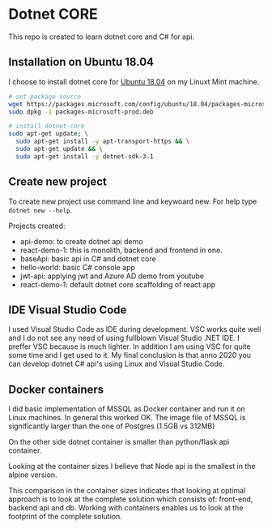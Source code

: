 # Dotnet CORE

This repo is created to learn dotnet core and C# for api.

## Installation on Ubuntu 18.04

I choose to install dotnet core for [Ubuntu 18.04](https://docs.microsoft.com/en-us/dotnet/core/install/linux-ubuntu#1804-) on my Linuxt Mint machine.

```bash
# set package source
wget https://packages.microsoft.com/config/ubuntu/18.04/packages-microsoft-prod.deb -O packages-microsoft-prod.deb
sudo dpkg -i packages-microsoft-prod.deb

# install dotnet-core
sudo apt-get update; \
  sudo apt-get install -y apt-transport-https && \
  sudo apt-get update && \
  sudo apt-get install -y dotnet-sdk-3.1
```

## Create new project

To create new project use command line and keywoard new. For help type `dotnet new --help`.

Projects created:

- api-demo: to create dotnet api demo
- react-demo-1: this is monolith, backend and frontend in one.
- baseApi: basic api in C# and dotnet core
- hello-world: basic C# console app
- jwt-api: applying jwt and Azure AD demo from youtube
- react-demo-1: default dotnet core scaffolding of react app

## IDE Visual Studio Code

I used Visual Studio Code as IDE during development. VSC works quite well and I do not see any need of using fullblown Visual Studio .NET IDE. I preffer VSC because is much lighter. In addition I am using VSC for quite some time and I get used to it. My final conclusion is that anno 2020 you can develop dotnet C# api's using Linux and Visual Studio Code.

## Docker containers

I did basic implementation of MSSQL as Docker container and run it on Linux machines. In general this worked OK. The image file of MSSQL is significantly larger than the one of Postgres (1.5GB vs 312MB)

On the other side dotnet container is smaller than python/flask api container.

Looking at the container sizes I believe that Node api is the smallest in the alpine version.

This comparison in the container sizes indicates that looking at optimal approach is to look at the complete solution which consists of: front-end, backend api and db. Working with containers enables us to look at the footprint of the complete solution.
